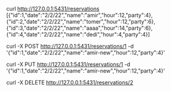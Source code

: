 curl http://127.0.0.1:5431/reservations
[{"id":1,"date":"2/2/22","name":"amir","hour":12,"party":4},{"id":2,"date":"2/2/22","name":"tomer","hour":12,"party":6},{"id":3,"date":"2/2/22","name":"aaaa","hour":14,"party":6},{"id":4,"date":"2/2/22","name":"dedi","hour":4,"party":4}]


curl -X POST http://127.0.0.1:5431/reservations/1 -d '{"id":1,"date":"2/2/22","name":"amir-new","hour":12,"party":4}'

curl -X PUT http://127.0.0.1:5431/reservations/1 -d '{"id":1,"date":"2/2/22","name":"amir-new","hour":12,"party":4}'




curl -X DELETE http://127.0.0.1:5431/reservations/2



